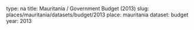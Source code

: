 type: na
title: Mauritania / Government Budget (2013)
slug: places/mauritania/datasets/budget/2013
place: mauritania
dataset: budget
year: 2013
